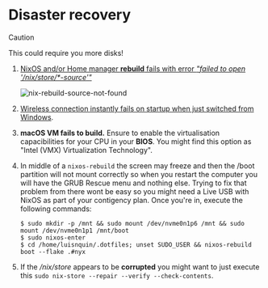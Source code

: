
# Disaster recovery

> [!CAUTION]
> This could require you more disks!

1. [NixOS and/or Home manager **rebuild** fails with error _"failed to open '/nix/store/\*-source'"_](https://discourse.nixos.org/t/nix-flakes-nix-store-source-no-such-file-or-directory/17836/9)

   ![nix-rebuild-source-not-found](https://github.com/user-attachments/assets/546372ba-56e4-4fc8-8347-cd1d06e55483)

3. [Wireless connection instantly fails on startup when just switched from Windows](https://wireless.wiki.kernel.org/en/users/drivers/iwlwifi#about_dual-boot_with_windows_and_fast-boot_enabled).
4. **macOS VM fails to build.** Ensure to enable the virtualisation capacibilities for your CPU in your **BIOS**. You might find this option as "Intel (VMX) Virtualization Technology".
5. In middle of a `nixos-rebuild` the screen may freeze and then the /boot partition will not mount correctly so when you restart the computer you will have the GRUB Rescue menu and nothing else.
 Trying to fix that problem from there wont be easy so you might need a Live USB with NixOS as part of your contigency plan. Once you're in, execute the following commands:

    ```shell
    $ sudo mkdir -p /mnt && sudo mount /dev/nvme0n1p6 /mnt && sudo mount /dev/nvme0n1p1 /mnt/boot
    $ sudo nixos-enter
    $ cd /home/luisnquin/.dotfiles; unset SUDO_USER && nixos-rebuild boot --flake .#nyx
    ```

6. If the _/nix/store_ appears to be **corrupted**  you might want to just execute this `sudo nix-store --repair --verify --check-contents`.
